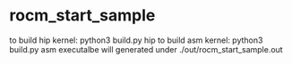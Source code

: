 # rocm_start_sample

to build hip kernel: python3 build.py hip
to build asm kernel: python3 build.py asm
executalbe will generated under ./out/rocm_start_sample.out
